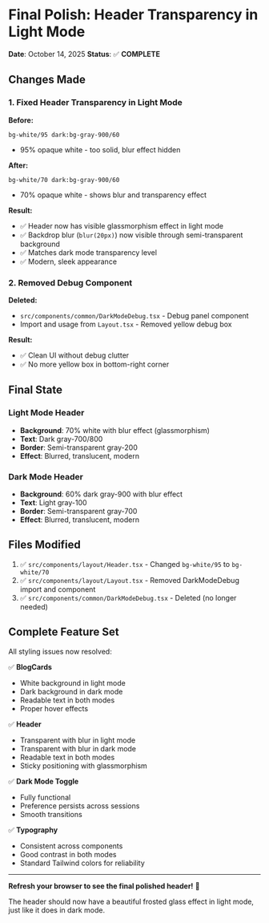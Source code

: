 # Final Polish: Header Transparency in Light Mode

**Date**: October 14, 2025
**Status**: ✅ **COMPLETE**

## Changes Made

### 1. Fixed Header Transparency in Light Mode

**Before:**
```tsx
bg-white/95 dark:bg-gray-900/60
```
- 95% opaque white - too solid, blur effect hidden

**After:**
```tsx
bg-white/70 dark:bg-gray-900/60
```
- 70% opaque white - shows blur and transparency effect

**Result:**
- ✅ Header now has visible glassmorphism effect in light mode
- ✅ Backdrop blur (`blur(20px)`) now visible through semi-transparent background
- ✅ Matches dark mode transparency level
- ✅ Modern, sleek appearance

### 2. Removed Debug Component

**Deleted:**
- `src/components/common/DarkModeDebug.tsx` - Debug panel component
- Import and usage from `Layout.tsx` - Removed yellow debug box

**Result:**
- ✅ Clean UI without debug clutter
- ✅ No more yellow box in bottom-right corner

## Final State

### Light Mode Header
- **Background**: 70% white with blur effect (glassmorphism)
- **Text**: Dark gray-700/800
- **Border**: Semi-transparent gray-200
- **Effect**: Blurred, translucent, modern

### Dark Mode Header
- **Background**: 60% dark gray-900 with blur effect
- **Text**: Light gray-100
- **Border**: Semi-transparent gray-700
- **Effect**: Blurred, translucent, modern

## Files Modified

1. ✅ `src/components/layout/Header.tsx` - Changed `bg-white/95` to `bg-white/70`
2. ✅ `src/components/layout/Layout.tsx` - Removed DarkModeDebug import and component
3. ✅ `src/components/common/DarkModeDebug.tsx` - Deleted (no longer needed)

## Complete Feature Set

All styling issues now resolved:

✅ **BlogCards**
- White background in light mode
- Dark background in dark mode
- Readable text in both modes
- Proper hover effects

✅ **Header**
- Transparent with blur in light mode
- Transparent with blur in dark mode
- Readable text in both modes
- Sticky positioning with glassmorphism

✅ **Dark Mode Toggle**
- Fully functional
- Preference persists across sessions
- Smooth transitions

✅ **Typography**
- Consistent across components
- Good contrast in both modes
- Standard Tailwind colors for reliability

---

**Refresh your browser to see the final polished header!** 🎉

The header should now have a beautiful frosted glass effect in light mode, just like it does in dark mode.
